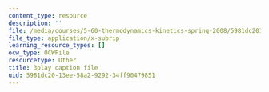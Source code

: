 ```yaml
---
content_type: resource
description: ''
file: /media/courses/5-60-thermodynamics-kinetics-spring-2008/5981dc2013ee58a2929234ff90479851_Cc2l1QTTZA4.vtt
file_type: application/x-subrip
learning_resource_types: []
ocw_type: OCWFile
resourcetype: Other
title: 3play caption file
uid: 5981dc20-13ee-58a2-9292-34ff90479851
---
```


